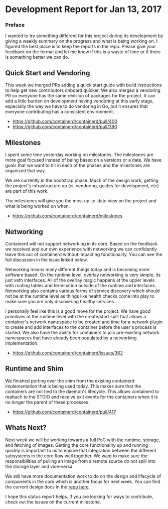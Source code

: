 # Development Report for Jan 13, 2017

### Preface

I wanted to try something different for this project during its development by giving a weekly summary on the progress and what is being working on.  I figured the best place is to keep the reports in the repo.  Please give your feedback on the format and let me know if this is a waste of time or if there is something better we can do.

## Quick Start and Vendoring

This week we merged PRs adding a quick start guide with build instructions to help get new contributors onboard quicker.  We also merged a vendoring PR so everyone has the same revision of packages for the project.  It can add a little burden on development having vendoring at this early stage, especially the way we have to do vendoring in Go, but it ensures that everyone contributing has a consistent environment.

* https://github.com/containerd/containerd/pull/400
* https://github.com/containerd/containerd/pull/390

## Milestones

I spent some time yesterday working on milestones.  The milestones are more goal focused instead of being based on a versions or a date.  We have goals that we want to hit in each of the phases and the milestones are organized that way.

We are currently in the bootstrap phase.  Much of the design work, getting the project's infrastructure up (ci, vendoring, guides for development, etc) are part of this work.

The milestones will give you the most up-to-date view on the project and what is being worked on when.

* https://github.com/containerd/containerd/milestones

## Networking

Containerd will not support networking in its core.  Based on the feedback we received and our own experience with networking we can confidently leave this out of containerd without impacting functionality.  You can see the full discussion in the issue linked below.

Networking means many different things today and is becoming more software based.  On the runtime level, overlay networking is very simple, its just veth interfaces.  All of the overlay magic happens at the upper levels with routing tables and termination outside of the runtime and interfaces.  Networking also contains various forms of service discovery which should not be at the runtime level as things like health checks come into play to make sure you are only discovering healthy services.

I personally feel like this is a good move for the project.  We have good primitives at the runtime level with the create/start split that allows a container's network namespace to be created and time for a network plugin to create and add interfaces to the container before the user's process is started.  We also have the ability for containers to join pre-existing network namespaces that have already been populated by a networking implementation.

* https://github.com/containerd/containerd/issues/362

## Runtime and Shim

We finished porting over the shim from the existing containerd implementation that is being used today.  This makes sure that the containers are not tied to the daemon's lifecycle.  This allows containerd to reattach to the STDIO and receive exit events for the containers when it is no longer the parent of these processes.

* https://github.com/containerd/containerd/pull/417

## Whats Next?

Next week we will be working towards a full PoC with the runtime, storage, and fetching of images.  Getting the core functionality up and running quickly is important to us to ensure that integration between the different subsystems in the core flow well together.  We want to make sure the responsibilities of pulling an image from a remote source do not spill into the storage layer and vice-versa.

We still have more documentation work to do on the design and lifecycle of components in the core which is another focus for next week.  You can find the current design docs in the [repo here](https://github.com/containerd/containerd/tree/master/design).

I hope this status report helps.  If you are looking for ways to contribute, check out the issues on the current milestone.

